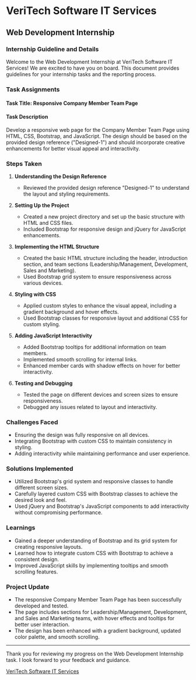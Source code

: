# VeriTech Software IT Services
## Web Development Internship

### Internship Guideline and Details
Welcome to the Web Development Internship at VeriTech Software IT Services! We are excited to have you on board. This document provides guidelines for your internship tasks and the reporting process.

### Task Assignments

#### Task Title: Responsive Company Member Team Page

#### Task Description
Develop a responsive web page for the Company Member Team Page using HTML, CSS, Bootstrap, and JavaScript. The design should be based on the provided design reference ("Designed-1") and should incorporate creative enhancements for better visual appeal and interactivity.

### Steps Taken

1. **Understanding the Design Reference**
   - Reviewed the provided design reference "Designed-1" to understand the layout and styling requirements.

2. **Setting Up the Project**
   - Created a new project directory and set up the basic structure with HTML and CSS files.
   - Included Bootstrap for responsive design and jQuery for JavaScript enhancements.

3. **Implementing the HTML Structure**
   - Created the basic HTML structure including the header, introduction section, and team sections (Leadership/Management, Development, Sales and Marketing).
   - Used Bootstrap grid system to ensure responsiveness across various devices.

4. **Styling with CSS**
   - Applied custom styles to enhance the visual appeal, including a gradient background and hover effects.
   - Used Bootstrap classes for responsive layout and additional CSS for custom styling.

5. **Adding JavaScript Interactivity**
   - Added Bootstrap tooltips for additional information on team members.
   - Implemented smooth scrolling for internal links.
   - Enhanced member cards with shadow effects on hover for better interactivity.

6. **Testing and Debugging**
   - Tested the page on different devices and screen sizes to ensure responsiveness.
   - Debugged any issues related to layout and interactivity.

### Challenges Faced

- Ensuring the design was fully responsive on all devices.
- Integrating Bootstrap with custom CSS to maintain consistency in styling.
- Adding interactivity while maintaining performance and user experience.

### Solutions Implemented

- Utilized Bootstrap's grid system and responsive classes to handle different screen sizes.
- Carefully layered custom CSS with Bootstrap classes to achieve the desired look and feel.
- Used jQuery and Bootstrap's JavaScript components to add interactivity without compromising performance.

### Learnings

- Gained a deeper understanding of Bootstrap and its grid system for creating responsive layouts.
- Learned how to integrate custom CSS with Bootstrap to achieve a consistent design.
- Improved JavaScript skills by implementing tooltips and smooth scrolling features.

### Project Update

- The responsive Company Member Team Page has been successfully developed and tested.
- The page includes sections for Leadership/Management, Development, and Sales and Marketing teams, with hover effects and tooltips for better user interaction.
- The design has been enhanced with a gradient background, updated color palette, and smooth scrolling.

---

Thank you for reviewing my progress on the Web Development Internship task. I look forward to your feedback and guidance.

[VeriTech Software IT Services](http://www.veritechsoftware.com)

